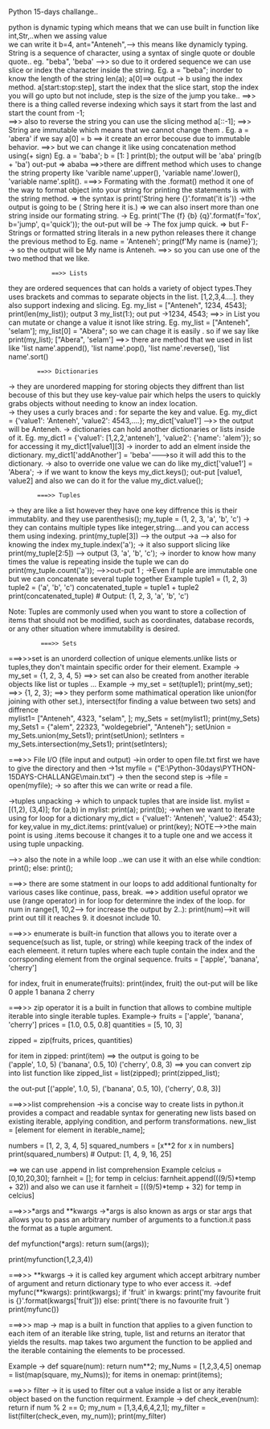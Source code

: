 Python 15-days challange..

python is dynamic typing which means that we can use built in function like int,Str,..when we assing value  
 we can write it b=4, ant="Anteneh",--> this means like dynamicly typing.
String is a sequence of character, using a syntax of single quote or double quote..
eg. "beba", 'beba'
-->> so due to it ordered sequence we can use slice or index the character inside the string.
Eg. a = "beba";
inorder to know the length of the string len(a);
a[0]==> output -> b using the index method.
a[start:stop:step], start the index that the slice start, stop the index you will go upto but not include, step is the size of the jump you take..
==>> there is a thing called reverse indexing which says it start from the last and start the count from -1;  
==>> also to reverse the string you can use the slicing method a[::-1];
==>> String are immutable which means that we cannot change them .
Eg. a = 'abera'
if we say a[0] = b ==> it create an error becouse due to immutable behavior.
==>> but we can change it like using concatenation method using(+ sign)
Eg. a = 'baba';
b = [1: ]
print(b); the output will be 'aba'
pring(b + 'ba') out-put => ababa
==>>there are diffrent method which uses to change the string property like 'varible name'.upper(), 'variable name'.lower(), 'variable name'.split().
===>> Formating with the .format() method
it one of the way to format object into your string for printing the statements is with the string method.
=> the syntax is print('String here {}'.format('it is'))
->the output is going to be ( String here it is.)
=> we can also insert more than one string inside our formating string.
-> Eg. print('The {f} {b} {q}'.format(f='fox', b='jump', q='quick'));
the out-put will be -> The fox jump quick.
=> but F-Strings or formatted string literals in a new python releases there it change the previous method to
Eg. name = 'Anteneh';
pring(f'My name is {name}');
-> so the output will be My name is Anteneh.
==>> so you can use one of the two method that we like.

                ==>> Lists

they are ordered sequences that can holds a variety of object types.They uses brackets and commas to separate objects in the list.
[1,2,3,4....]. they also support indexing and slicing.
Eg. my_list = ["Anteneh", 1234, 4543];
print(len(my_list)); output 3
my_list(1:); out put ->1234, 4543;
==>> in List you can mutate or change a value it isnot like string.
Eg. my_list = ["Anteneh", 'selam'];
my_list[0] = "Abera"; so we can chage it is easily .
so if we say like print(my_list);
["Abera", 'selam']
==>> there are method that we used in list like 'list name'.append(), 'list name'.pop(), 'list name'.reverse(), 'list name'.sort()

            ==>> Dictionaries

-> they are unordered mapping for storing objects they diffrent than list becouse of this but they use key-value pair which helps the users to quickly grabs objects without needing to know an index location.  
-> they uses a curly braces and : for separte the key and value.
Eg. my_dict = {'value1': 'Anteneh', 'value2': 4543,....};
my_dict['value1'] -->> the output will be Anteneh.
-> dictionaries can hold another dictionaries or lists inside of it.
Eg. my_dict1 = {'value1': [1,2,2,'anteneh'], 'value2': {'name': 'alem'}};
so for accessing it my_dict1[value1][3]
-> inorder to add an elment inside the dictionary.
my_dict1['addAnother'] = 'beba'--->so it will add this to the dictionary.
-> also to override one value we can do like my_dict['value1'] = 'Abera';
-> if we want to know the keys my_dict.keys(); out-put [value1, value2] and also we can do it for the value my_dict.value();

            ===>> Tuples

-> they are like a list however they have one key diffrence this is their immutablity. and they use parenthesis();
my_tuple = (1, 2, 3, 'a', 'b', 'c')
-> they can contains multiple types like integer,string....and you can access them using indexing.
print(my_tuple[3]) --> the output ->a --> also for knowing the index my_tuple.index('a');
-> it also support slicing like
print(my_tuple[2:5]) --> output (3, 'a', 'b', 'c');
-> inorder to know how many times the value is repeating inside the tuple we can do
print(my_tuple.count('a')); -->>out-put 1 ;
->Even if tuple are immutable one but we can concatenate several tuple together
Example
tuple1 = (1, 2, 3)
tuple2 = ('a', 'b', 'c')
concatenated_tuple = tuple1 + tuple2
print(concatenated_tuple) # Output: (1, 2, 3, 'a', 'b', 'c')

Note: Tuples are commonly used when you want to store a collection of items that should not be modified, such as coordinates, database records, or any other situation where immutability is desired.

             ===>> Sets

===>>>set is an unorderd collection of unique elements.unlike lists or tuples,they don't maintain specific order for their element.
Example -> my_set = {1, 2, 3, 4, 5}
==>> set can also be created from another iterable objects like list or tuples ...
Example -> my_set = set(tuple1);
print(my_set); ==>> {1, 2, 3};
==>> they perform some mathimatical operation like union(for joining with other set.), intersect(for finding a value between two sets) and diffrence  
 mylist1= ["Anteneh", 4323, "selam", ];
my_Sets = set(mylist1);
print(my_Sets)
my_Sets1 = {"alem", 22323, "woldegebriel", "Anteneh"};
setUnion = my_Sets.union(my_Sets1);
print(setUnion);
setInters = my_Sets.intersection(my_Sets1);
print(setInters);

===>>> File I/O (file input and output)
->in order to open file.txt first we have to give the directory and then
->1st myfile = ("E:\\Python-30days\\PYTHON-15DAYS-CHALLANGE\\main.txt")
-> then the second step is ->file = open(myfile);
-> so after this we can write or read a file.

->tuples unpacking -> which to unpack tuples that are inside list.
mylist = [(1,2), (3,4)];
for (a,b) in mylist:
print(a);
print(b);
->when we want to iterate using for loop for a dictionary
my_dict = {'value1': 'Anteneh', 'value2': 4543};
for key,value in my_dict.items:
print(value) or print(key);
NOTE-->>the main point is using .items becouse it changes it to a tuple one and we access it using tuple unpacking.

-->> also the note in a while loop ..we  can use it with an else
while condtion:
   print();
else:
   print();

===>> there are some statment in our loops to add additional funtionalty for various cases
  like continue, pass, break.
==>> addition useful oprator
 we use (range operator) in for loop for determinre the index of the loop.
 for num in range(1, 10,2--> for increase the output by 2..):
  print(num)-->it will print out till it reaches 9. it doesnot include 10.

===>>> enumerate is built-in function that allows you to iterate over a sequence(such as list, tuple, or string) while keeping track of the index of each elemeent. 
it return tuples where each tuple contain the index and the corrsponding element from the orginal sequence.
fruits = ['apple', 'banana', 'cherry']

for index, fruit in enumerate(fruits):
    print(index, fruit)
the out-put will be like
0 apple
1 banana
2 cherry

===>>> zip operator it is a built in function that allows to combine  multiple  iterable into single iterable tuples.
Example->
fruits = ['apple', 'banana', 'cherry']
prices = [1.0, 0.5, 0.8]
quantities = [5, 10, 3]

zipped = zip(fruits, prices, quantities)

for item in zipped:
    print(item)
==> the output is going to be  
      ('apple', 1.0, 5)
      ('banana', 0.5, 10)
      ('cherry', 0.8, 3)
==> you can convert zip into list function like 
zipped_list = list(zipped);
print(zipped_list);

the out-put
[('apple', 1.0, 5), ('banana', 0.5, 10), ('cherry', 0.8, 3)]

===>>>list comprehension 
->is a concise way to create lists in python.it provides a compact and readable syntax for generating new lists based  on existing iterable, applying condition, and perform transformations.
new_list = [element for element in iterable_name];

numbers = [1, 2, 3, 4, 5]
squared_numbers = [x**2 for x in numbers]
print(squared_numbers)  # Output: [1, 4, 9, 16, 25]

==> we can use .append in list comprehension
Example  celcius =  [0,10,20,30];
farnheit = [];
   for temp in celcius:
     farnheit.append(((9/5)*temp + 32))
and also we can use it
farnheit = [((9/5)*temp + 32) for temp in celcius]


===>>>*args and **kwargs
->*args  is also known as args or star args that allows you to pass an arbitrary number of arguments to a function.it pass  the format as a tuple argument.

def myfunction(*args):
   return sum((args));

print(myfunction(1,2,3,4)) 

===>>> **kwargs
-> it is called key argument which accept arbitrary number of argument and  return dictionary type to who ever access it.
->def myfunc(**kwargs):
    print(kwargs);
    if 'fruit' in  kwargs:
        print('my favourite fruit is {}'.format(kwargs['fruit']))
   else:
       print('there is no favourite fruit ')
 print(myfunc())

===>>> map
-> map is a built in function that applies to a given function to each item of an iterable like string, tuple, list and returns an iterator that yields the results. map takes two argument the function to be applied and the iterable containing  the elements to be processed.

Example  -> def square(num):
               return num**2;
            my_Nums = [1,2,3,4,5]
            onemap = list(map(square, my_Nums));
            for items in onemap:
                print(items);
               
===>>> filter 
-> it is used to filter out a value inside a list  or any iterable object based on the function  requirment.
Example -> def check_even(num):
               return if num % 2 == 0;
            my_num = [1,3,4,6,4,2,1];
            my_filter = list(filter(check_even, my_num));
            print(my_filter)